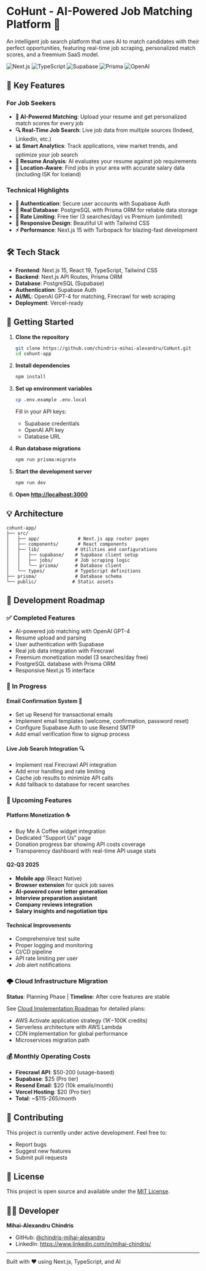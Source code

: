 # CoHunt - AI-Powered Job Matching Platform 🚀

An intelligent job search platform that uses AI to match candidates with their perfect opportunities, featuring real-time job scraping, personalized match scores, and a freemium SaaS model.

![Next.js](https://img.shields.io/badge/Next.js-15.3-black?logo=next.js)
![TypeScript](https://img.shields.io/badge/TypeScript-5.0-blue?logo=typescript)
![Supabase](https://img.shields.io/badge/Supabase-Auth-green?logo=supabase)
![Prisma](https://img.shields.io/badge/Prisma-ORM-2D3748?logo=prisma)
![OpenAI](https://img.shields.io/badge/OpenAI-GPT--4-412991?logo=openai)

## 🌟 Key Features

### For Job Seekers
- **🤖 AI-Powered Matching**: Upload your resume and get personalized match scores for every job
- **🔍 Real-Time Job Search**: Live job data from multiple sources (Indeed, LinkedIn, etc.)
- **📊 Smart Analytics**: Track applications, view market trends, and optimize your job search
- **💼 Resume Analysis**: AI evaluates your resume against job requirements
- **🎯 Location-Aware**: Find jobs in your area with accurate salary data (including ISK for Iceland)

### Technical Highlights
- **🔐 Authentication**: Secure user accounts with Supabase Auth
- **💾 Real Database**: PostgreSQL with Prisma ORM for reliable data storage
- **🚦 Rate Limiting**: Free tier (3 searches/day) vs Premium (unlimited)
- **📱 Responsive Design**: Beautiful UI with Tailwind CSS
- **⚡ Performance**: Next.js 15 with Turbopack for blazing-fast development

## 🛠️ Tech Stack

- **Frontend**: Next.js 15, React 19, TypeScript, Tailwind CSS
- **Backend**: Next.js API Routes, Prisma ORM
- **Database**: PostgreSQL (Supabase)
- **Authentication**: Supabase Auth
- **AI/ML**: OpenAI GPT-4 for matching, Firecrawl for web scraping
- **Deployment**: Vercel-ready

## 🚀 Getting Started

1. **Clone the repository**
   ```bash
   git clone https://github.com/chindris-mihai-alexandru/CoHunt.git
   cd cohunt-app
   ```

2. **Install dependencies**
   ```bash
   npm install
   ```

3. **Set up environment variables**
   ```bash
   cp .env.example .env.local
   ```
   Fill in your API keys:
   - Supabase credentials
   - OpenAI API key
   - Database URL

4. **Run database migrations**
   ```bash
   npm run prisma:migrate
   ```

5. **Start the development server**
   ```bash
   npm run dev
   ```

6. **Open [http://localhost:3000](http://localhost:3000)**

## 💡 Architecture

```
cohunt-app/
├── src/
│   ├── app/              # Next.js app router pages
│   ├── components/       # React components
│   ├── lib/             # Utilities and configurations
│   │   ├── supabase/    # Supabase client setup
│   │   ├── jobs/        # Job scraping logic
│   │   └── prisma/      # Database client
│   └── types/           # TypeScript definitions
├── prisma/              # Database schema
└── public/             # Static assets
```

## 🎯 Development Roadmap

### ✅ Completed Features
- AI-powered job matching with OpenAI GPT-4
- Resume upload and parsing
- User authentication with Supabase
- Real job data integration with Firecrawl
- Freemium monetization model (3 searches/day free)
- PostgreSQL database with Prisma ORM
- Responsive Next.js 15 interface

### 🚧 In Progress

#### Email Confirmation System 📧
- Set up Resend for transactional emails
- Implement email templates (welcome, confirmation, password reset)
- Configure Supabase Auth to use Resend SMTP
- Add email verification flow to signup process

#### Live Job Search Integration 🔍
- Implement real Firecrawl API integration
- Add error handling and rate limiting
- Cache job results to minimize API calls
- Add fallback to database for recent searches

### 🔮 Upcoming Features

#### Platform Monetization ☕
- Buy Me A Coffee widget integration
- Dedicated "Support Us" page
- Donation progress bar showing API costs coverage
- Transparency dashboard with real-time API usage stats

#### Q2-Q3 2025
- **Mobile app** (React Native)
- **Browser extension** for quick job saves
- **AI-powered cover letter generation**
- **Interview preparation assistant**
- **Company reviews integration**
- **Salary insights and negotiation tips**

#### Technical Improvements
- Comprehensive test suite
- Proper logging and monitoring
- CI/CD pipeline
- API rate limiting per user
- Job alert notifications

### 🌩️ Cloud Infrastructure Migration

**Status**: Planning Phase | **Timeline**: After core features are stable

See [Cloud Implementation Roadmap](docs/CLOUD_IMPLEMENTATION_ROADMAP.md) for detailed plans:
- AWS Activate application strategy ($1K-$100K credits)
- Serverless architecture with AWS Lambda
- CDN implementation for global performance
- Microservices migration path

### 💰 Monthly Operating Costs
- **Firecrawl API**: $50-200 (usage-based)
- **Supabase**: $25 (Pro tier)
- **Resend Email**: $20 (10k emails/month)
- **Vercel Hosting**: $20 (Pro tier)
- **Total**: ~$115-265/month

## 🤝 Contributing

This project is currently under active development. Feel free to:
- Report bugs
- Suggest new features
- Submit pull requests

## 📄 License

This project is open source and available under the [MIT License](LICENSE).

## 👨‍💻 Developer

**Mihai-Alexandru Chindris**
- GitHub: [@chindris-mihai-alexandru](https://github.com/chindris-mihai-alexandru)
- LinkedIn: https://www.linkedin.com/in/mihai-chindris/

---

Built with ❤️ using Next.js, TypeScript, and AI
